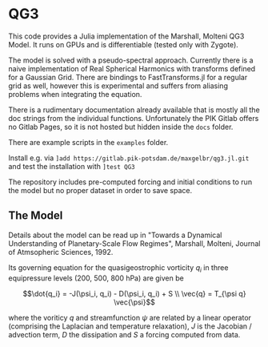 # QG3

This code provides a Julia implementation of the Marshall, Molteni QG3 Model. It runs on GPUs and is differentiable (tested only with Zygote).

The model is solved with a pseudo-spectral approach. Currently there is a naive implementation of Real Spherical Harmonics with transforms defined for a Gaussian Grid. There are bindings to FastTransforms.jl for a regular grid as well, however this is experimental and suffers from aliasing problems when integrating the equation.

There is a rudimentary documentation already available that is mostly all the doc strings from the individual functions. Unfortunately the PIK Gitlab offers no Gitlab Pages, so it is not hosted but hidden inside the `docs` folder.

There are example scripts in the `examples` folder.

Install e.g. via `]add https://gitlab.pik-potsdam.de/maxgelbr/qg3.jl.git` and test the installation with `]test QG3`

The repository includes pre-computed forcing and initial conditions to run the model but no proper dataset in order to save space.

## The Model

Details about the model can be read up in "Towards a Dynamical Understanding of Planetary-Scale Flow Regimes", Marshall, Molteni, Journal of Atmsopheric Sciences, 1992.

Its governing equation for the quasigeostrophic vorticity $`q_i`$ in three equipressure levels (200, 500, 800 hPa) are given be

```math
\dot{q_i} = -J(\psi_i, q_i) - D(\psi_i, q_i) + S \\
\vec{q} = T_{\psi q} \vec{\psi}
```
where the voriticy $`q`$ and streamfunction $`\psi`$ are related by a linear operator (comprising the Laplacian and temperature relaxation), $`J`$ is the Jacobian / advection term, $`D`$ the dissipation and $`S`$ a forcing computed from data.
